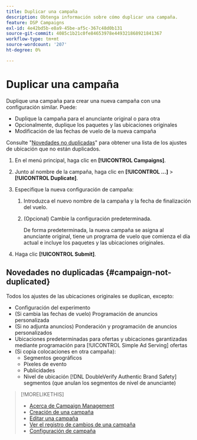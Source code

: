 ```yaml
---
title: Duplicar una campaña
description: Obtenga información sobre cómo duplicar una campaña.
feature: DSP Campaigns
exl-id: 4e42bd5b-e8a9-45be-af5c-367c48d0b131
source-git-commit: 4085c1b21c0fe84653978e449321868921841367
workflow-type: tm+mt
source-wordcount: '207'
ht-degree: 0%

---
```


# Duplicar una campaña

<!-- Some placements don't have this option. Clarify which placement types aren't eligible -- is it PG placements, or all placements using private inventory? And anything else? -->

Duplique una campaña para crear una nueva campaña con una configuración similar. Puede:

* Duplique la campaña para el anunciante original o para otra
* Opcionalmente, duplique los paquetes y las ubicaciones originales
* Modificación de las fechas de vuelo de la nueva campaña

Consulte &quot;[Novedades no duplicadas](#campaign-not-duplicated)&quot; para obtener una lista de los ajustes de ubicación que no están duplicados.

1. En el menú principal, haga clic en **[!UICONTROL Campaigns]**.

1. Junto al nombre de la campaña, haga clic en **[!UICONTROL ...]** > **[!UICONTROL Duplicate]**.

1. Especifique la nueva configuración de campaña:

   1. Introduzca el nuevo nombre de la campaña y la fecha de finalización del vuelo.

   1. (Opcional) Cambie la configuración predeterminada.

      De forma predeterminada, la nueva campaña se asigna al anunciante original, tiene un programa de vuelo que comienza el día actual e incluye los paquetes y las ubicaciones originales.

1. Haga clic **[!UICONTROL Submit]**.

## Novedades no duplicadas {#campaign-not-duplicated}

Todos los ajustes de las ubicaciones originales se duplican, excepto:

* Configuración del experimento
* (Si cambia las fechas de vuelo) Programación de anuncios personalizada
* (Si no adjunta anuncios) Ponderación y programación de anuncios personalizados
* Ubicaciones predeterminadas para ofertas y ubicaciones garantizadas mediante programación para [!UICONTROL Simple Ad Serving] ofertas
* (Si copia colocaciones en otra campaña):
   * Segmentos geográficos
   * Píxeles de evento
   * Publicidades
   * Nivel de ubicación [!DNL DoubleVerify Authentic Brand Safety] segmentos (que anulan los segmentos de nivel de anunciante)

>[!MORELIKETHIS]
>
>* [Acerca de Campaign Management](campaign-about.md)
>* [Creación de una campaña](campaign-create.md)
>* [Editar una campaña](campaign-edit.md)
>* [Ver el registro de cambios de una campaña](campaign-change-log.md)
>* [Configuración de campaña](campaign-settings.md)

